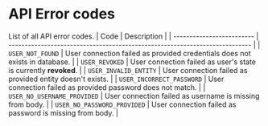 # API Error codes

List of all API error codes.
| Code | Description |
| ------------------------- | --------------------------------------------------------------------------- |
| `USER_NOT_FOUND` | User connection failed as provided credentials does not exists in database. |
| `USER_REVOKED` | User connection failed as user's state is currently **revoked**. |
| `USER_INVALID_ENTITY` | User connection failed as provided entity doesn't exists. |
| `USER_INCORRECT_PASSWORD` | User connection failed as provided password does not match. |
| `USER_NO_USERNAME_PROVIDED` | User connection failed as username is missing from body. |
| `USER_NO_PASSWORD_PROVIDED` | User connection failed as password is missing from body. |
